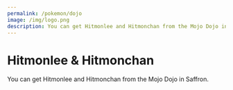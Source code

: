```yaml
---
permalink: /pokemon/dojo
image: /img/logo.png
description: You can get Hitmonlee and Hitmonchan from the Mojo Dojo in Saffron.
---
```


# Hitmonlee & Hitmonchan

You can get Hitmonlee and Hitmonchan from the Mojo Dojo in Saffron.
